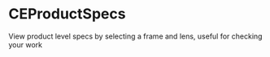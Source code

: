 # CEProductSpecs
View product level specs by selecting a frame and lens, useful for checking your work

